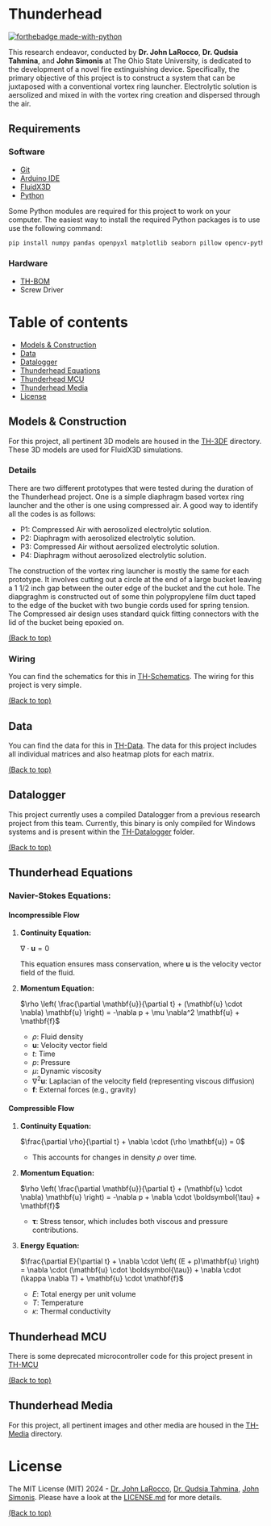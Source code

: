 # Thunderhead
[![forthebadge made-with-python](http://ForTheBadge.com/images/badges/made-with-python.svg)](https://www.python.org/)


This research endeavor, conducted by __Dr. John LaRocco__, __Dr. Qudsia Tahmina__, and __John Simonis__ at The Ohio State University, is dedicated to the development of a novel fire extinguishing device. Specifically, the primary objective of this project is to construct a system that can be juxtaposed with a conventional vortex ring launcher. Electrolytic solution is aersolized and mixed in with the vortex ring creation and dispersed through the air.
## Requirements
### Software
- [Git](https://git-scm.com/downloads)
- [Arduino IDE](https://www.arduino.cc/en/software)
- [FluidX3D](https://github.com/ProjectPhysX/FluidX3D)
- [Python](https://www.python.org/)

Some Python modules are required for this project to work on your computer. The easiest way to install the required Python packages is to use use the following command:
```bash
pip install numpy pandas openpyxl matplotlib seaborn pillow opencv-python trimesh
```
### Hardware
- [TH-BOM](https://github.com/Multi-Volt/Thunderhead/tree/main/FLOOD-BOM/)
- Screw Driver
# Table of contents
- [Models & Construction](#models)
- [Data](#data)
- [Datalogger](#datalogger)
- [Thunderhead Equations](#thunderhead-equations)
- [Thunderhead MCU](#thunderhead-mcu)
- [Thunderhead Media](#thunderhead-media)
- [License](#license)
## <a  id ="models"></a>Models & Construction
For this project, all pertinent 3D models are housed in the [TH-3DF](https://github.com/Multi-Volt/Thunderhead/tree/main/TH-3DF) directory. These 3D models are used for FluidX3D simulations.
### Details
There are two different prototypes that were tested during the duration of the Thunderhead project. One is a simple diaphragm based vortex ring launcher and the other is one using compressed air. A good way to identify all the codes is as follows:
- P1: Compressed Air with aerosolized electrolytic solution.
- P2: Diaphragm with aerosolized electrolytic solution.
- P3: Compressed Air without aersolized electrolytic solution.
- P4: Diaphragm without aerosolized electrolytic solution.

The construction of the vortex ring launcher is mostly the same for each prototype. It involves cutting out a circle at the end of a large bucket leaving a 1 1/2 inch gap between the outer edge of the bucket and the cut hole. The diapgraghm is constructed out of some thin polypropylene film duct taped to the edge of the bucket with two bungie cords used for spring tension. The Compressed air design uses standard quick fitting connectors with the lid of the bucket being epoxied on.

[(Back to top)](#table-of-contents)
### Wiring
You can find the schematics for this in [TH-Schematics](https://github.com/Multi-Volt/Thunderhead/tree/main/TH-Schematics). The wiring for this project is very simple.

[(Back to top)](#table-of-contents)
## Data
You can find the data for this in [TH-Data](https://github.com/Multi-Volt/Thunderhead/tree/main/TH-Data). The data for this project includes all individual matrices and also heatmap plots for each matrix.

[(Back to top)](#table-of-contents)
## Datalogger
This project currently uses a compiled Datalogger from a previous research project from this team. Currently, this binary is only compiled for Windows systems and is present within the [TH-Datalogger](https://github.com/Multi-Volt/Thunderhead/tree/main/TH-Datalogger) folder.

[(Back to top)](#table-of-contents)
## Thunderhead Equations
### Navier-Stokes Equations:
#### Incompressible Flow
1. **Continuity Equation:**

   $\nabla \cdot \mathbf{u} = 0$

   This equation ensures mass conservation, where $\mathbf{u}$ is the velocity vector field of the fluid.
2. **Momentum Equation:**

   $\rho \left( \frac{\partial \mathbf{u}}{\partial t} + (\mathbf{u} \cdot \nabla) \mathbf{u} \right) = -\nabla p + \mu \nabla^2 \mathbf{u} + \mathbf{f}$

   - $\rho$: Fluid density
   - $\mathbf{u}$: Velocity vector field
   - $t$: Time
   - $p$: Pressure
   - $\mu$: Dynamic viscosity
   - $\nabla^2 \mathbf{u}$: Laplacian of the velocity field (representing viscous diffusion)
   - $\mathbf{f}$: External forces (e.g., gravity)
#### Compressible Flow
1. **Continuity Equation:**

   $\frac{\partial \rho}{\partial t} + \nabla \cdot (\rho \mathbf{u}) = 0$

   - This accounts for changes in density $\rho$ over time.
2. **Momentum Equation:**

   $\rho \left( \frac{\partial \mathbf{u}}{\partial t} + (\mathbf{u} \cdot \nabla) \mathbf{u} \right) = -\nabla p + \nabla \cdot \boldsymbol{\tau} + \mathbf{f}$

   - $\boldsymbol{\tau}$: Stress tensor, which includes both viscous and pressure contributions.
3. **Energy Equation:**

   $\frac{\partial E}{\partial t} + \nabla \cdot \left( (E + p)\mathbf{u} \right) = \nabla \cdot (\mathbf{u} \cdot \boldsymbol{\tau}) + \nabla \cdot (\kappa \nabla T) + \mathbf{u} \cdot \mathbf{f}$

   - $E$: Total energy per unit volume
   - $T$: Temperature
   - $\kappa$: Thermal conductivity


## Thunderhead MCU
There is some deprecated microcontroller code for this project present in [TH-MCU](https://github.com/Multi-Volt/Thunderhead/tree/main/TH-MCU)

[(Back to top)](#table-of-contents)
## Thunderhead Media
For this project, all pertinent images and other media are housed in the [TH-Media](https://github.com/Multi-Volt/Thunderhead/tree/main/TH-Media) directory.
# License
The MIT License (MIT) 2024 - [Dr. John LaRocco](https://github.com/javeharron/), [Dr. Qudsia Tahmina](https://github.com/tahminaq), [John Simonis](https://github.com/Multi-Volt/). Please have a look at the [LICENSE.md](LICENSE) for more details.

[(Back to top)](#table-of-contents)
